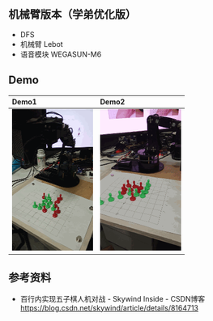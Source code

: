 
## 机械臂版本（学弟优化版）  
* DFS
* 机械臂 Lebot
* 语音模块 WEGASUN-M6


## Demo

| Demo1 | Demo2 |
|:---------|:--------------------|
| <img src = "../v2.0/etcs/demo1.gif" width=160 height=280>  | <img src = "../v2.0/etcs/demo2.gif" width=160 height=280> |


## 参考资料
* 百行内实现五子棋人机对战 - Skywind Inside - CSDN博客 </br>https://blog.csdn.net/skywind/article/details/8164713